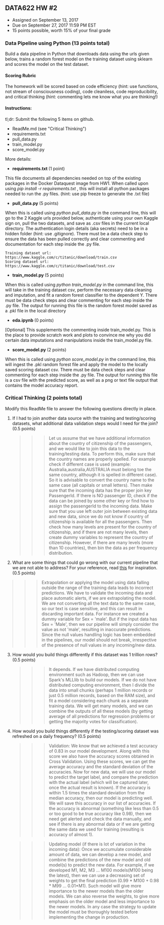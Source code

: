 ## DATA622 HW #2
- Assigned on September 13, 2017
- Due on September 27, 2017 11:59 PM EST
- 15 points possible, worth 15% of your final grade


### Data Pipeline using Python (13 points total)

Build a data pipeline in Python that downloads data using the urls given below, trains a random forest model on the training dataset using sklearn and scores the model on the test dataset.

#### Scoring Rubric
The homework will be scored based on code efficiency (hint: use functions, not stream of consciousness coding), code cleaniless, code reproducibility, and critical thinking (hint: commenting lets me know what you are thinking!)  

#### Instructions:
tl;dr: Submit the following 5 items on github.  
- ReadMe.md (see "Critical Thinking")
- requirements.txt
- pull_data.py
- train_model.py
- score_model.py

More details:

- <b> requirements.txt </b> (1 point)

This file documents all dependencies needed on top of the existing packages in the Docker Dataquest image from HW1.  When called upon using <i> pip install -r requirements.txt </i>, this will install all python packages needed to run the .py files.  (hint: use pip freeze to generate the .txt file)

- <b> pull_data.py </b> (5 points)

When this is called using <i> python pull_data.py </i> in the command line, this will go to the 2 Kaggle urls provided below, authenticate using your own Kaggle sign on, pull the two datasets, and save as .csv files in the current local directory.  The authentication login details (aka secrets) need to be in a hidden folder (hint: use .gitignore).  There must be a data check step to ensure the data has been pulled correctly and clear commenting and documentation for each step inside the .py file.

    Training dataset url: https://www.kaggle.com/c/titanic/download/train.csv
    Scoring dataset url: https://www.kaggle.com/c/titanic/download/test.csv

- <b> train_model.py </b> (5 points)

When this is called using <i> python train_model.py </i> in the command line, this will take in the training dataset csv, perform the necessary data cleaning and imputation, and fit a random forest classifier to the dependent Y.  There must be data check steps and clear commenting for each step inside the .py file.  The output for running this file is the random forest model saved as a .pkl file in the local directory

- <b> eda.ipynb </b> (0 points)

[Optional] This supplements the commenting inside train_model.py.  This is the place to provide scratch work and plots to convince me why you did certain data imputations and manipulations inside the train_model.py file.

- <b> score_model.py </b> (2 points)

When this is called using <i> python score_model.py </i> in the command line, this will ingest the .pkl random forest file and apply the model to the locally saved scoring dataset csv.  There must be data check steps and clear commenting for each step inside the .py file.  The output for running this file is a csv file with the predicted score, as well as a png or text file output that contains the model accuracy report.  


### Critical Thinking (2 points total)

Modify this ReadMe file to answer the following questions directly in place.

1. If I had to join another data source with the training and testing/scoring datasets, what additional data validation steps would I need for the join? (0.5 points)
   >>> Let us assume that we have additional information about the country of citizenship of the passengers, and we would like to join this data to the training/testing data. To perform this, make sure that the country names are properly spelled. For example check if different case is used (example: Australia,australia,AUSTRALIA must belong toe the same country, although it is spelled in different case).
       So it is advisable to convert the country name to the same case (all capitals or small letters). Then make sure that the incoming data has the proper join key PassengerId. If there is NO passenger ID, check if the data can be joined by some other key or find how to assign the passengerId to the incoming data.
       Make sure that you use left outer join between existing data and new data, since we do not know if country of citizenship is available for all the passengers. Then check how many levels are present for the country of citizenship, and if there are not many levels, then create dummy variables to represent the country of citizenship. However, if there are many levels (more than 10 countries), then bin the data as per frequency distribution.  	   
	   
  

2. What are some things that could go wrong with our current pipeline that we are not able to address?  For your reference, read [this](https://snowplowanalytics.com/blog/2016/01/07/we-need-to-talk-about-bad-data-architecting-data-pipelines-for-data-quality/) for inspiration. (0.5 points)
  >>> Extrapolation or applying the model using data falling outside the range of the training data leads to incorrect predictions. We have to validate the incoming data and place automatic alerts, if we are extrapolating the model. 
      We are not converting all the text data to the same case, so our text is case sensitive, and this can result in discarding important data. For instance we created a dummy variable for Sex = 'male'. But if the input data has Sex = 'Male', then we our pipeline will simply consider the value as not 'male', resulting in inaccurate predictions.
	  Since the null values handling logic has been embedded in the pipelines, our model should not break, irrespective of the presence of null values in any incoming/new data.

3. How would you build things differently if this dataset was 1 trillion rows? (0.5 points)
   >>> It depends. If we have distributed computing environment such as Hadoop, then we can use Spark's MLLlib to build our models. If we do not have distributed computing environment, then I divide the data into small chunks (perhaps 1 million records or just 0.5 million records, based on the RAM size), and fit a model considering each chunk as a separate training data.
       We will get many models, and we can combine the outputs of all these models (by getting average of all predictions for regression problems or getting the majority votes for classification).

4. How would you build things differently if the testing/scoring dataset was refreshed on a daily frequency? (0.5 points)
   >>> Validation: We know that we achieved a test accuracy of 0.83 in our model development. Along with this score we also have the accuracy scores obtained in Cross Validation. Using these scores, we can get the average accuracy and the standard deviation of the accuracies. 
       Now for new data, we will use our model to predict the target label, and compare the prediction with the actual label (which will be captured later, once the actual result is known). If the accuracy is within 1.5 times the standard deviation from the median accuracy, then our model is predicting well.
	   We will save this accuracy in our list of accuracies. 
   >>> If the accuracy is abnormal (something like less than 0.5 or too good to be true accuracy like 0.98), then we need get alerted and check the data manually, and see if there is any abnormal data or if we are getting the same data we used for training (resulting is accuracy of almost 1).	   
	   
   >>> Updating model (if there is lot of variation in the incoming data):
	   Once we accumulate considerable amount of data, we can develop a new model, and combine the predictions of the new model and old model(s) to predict the new data. 
       For example, if we developed M1, M2, M3 ... M100 models(M100 being the latest), then we can use a decreasing set of weights to get the final prediction (0.99 * M100 + 0.98 * M99 ... 0.01*M1). Such model will give more importance to the newer models than the older models.
	   We can also reverse the weights, to give more emphasis on the older model and less importance to the newer models. In any case the strategy to update the model must be thoroughly tested before implementing the change in production.